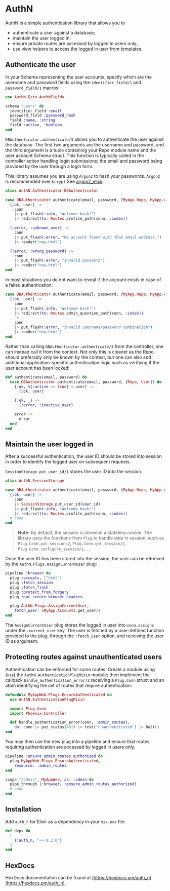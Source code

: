 # AuthN

AuthN is a simple authentication library that allows you to

* authenticate a user against a database;
* maintain the user logged in;
* ensure private routes are accessed by logged in users only;
* use view helpers to access the logged in user from templates.

## Authenticate the user

In your Schema representing the user accounts, specify which are the username and
password fields using the `identifier_field/1` and `password_field/1` macros:

```elixir
use AuthN.Ecto.AuthNFields

schema "users" do
  identifier_field :email
  password_field :password_hash
  field :name, :string
  field :active, :boolean
end
```

`DBAuthenticator.authenticate/3` allows you to authenticate the user against the
database. The first two arguments are the username and password, and the third
argument is a tuple containing your Repo module name and the user account Schema
struct. This function is typically called in the controller action handling login
submissions; the email and password being provided by the user through a login form.

This library assumes you are using `Argon2` to hash your passwords. `Argon2` is
recommended over `bcrypt`.See
[argon2_elixir](https://github.com/riverrun/argon2_elixir).

```elixir
alias AuthN.Authenticator.DBAuthenticator

case DBAuthenticator.authenticate(email, password, {MyApp.Repo, MyApp.Accounts.User}) do
  {:ok, user} ->
    conn
    |> put_flash(:info, "Welcome back!")
    |> redirect(to: Routes.profile_path(conn, :index))

  {:error, :unknown_user} ->
    conn
    |> put_flash(:error, "No account found with that email address.")
    |> render("new.html")

  {:error, :wrong_password} ->
    conn
    |> put_flash(:error, "Invalid password")
    |> render("new.html")
end
```

In most situations you do not want to reveal if the account exists in case of a
failed authentication:

```elixir
case DBAuthenticator.authenticate(email, password, {MyApp.Repo, MyApp.Accounts.User}) do
  {:ok, user} ->
    conn
    |> put_flash(:info, "Welcome back!")
    |> redirect(to: Routes.admin_question_path(conn, :index))
  _ ->
    conn
    |> put_flash(:error, "Invalid username/password combination")
    |> render("new.html")
end
```

Rather than calling `DBAuthenticator.authenticate/3` from the controller, one can
instead call it from the context. Not only this is cleaner as the Repo should
preferably only be known by the context, but one can also add additional 
application-specific authentication logic such as verifying if the user account
has been locked:

```elixir
def authenticate(email, password) do
  case DBAuthenticator.authenticate(email, password, {Repo, User}) do
    {:ok, %{:active => true} = user} ->
      {:ok, user}

    {:ok, _} ->
      {:error, :inactive_user}

    error ->
      error
  end
end
```

## Maintain the user logged in

After a successful authentication, the user ID should be stored into session in
order to identify the logged user on subsequent requests.

`SessionStorage.put_user_id/1` stores the user ID into the session.

```elixir
alias AuthN.SessionStorage

case DBAuthenticator.authenticate(email, password, {MyApp.Repo, MyApp.Accounts.User}) do
  {:ok, user} ->
    conn
    |> SessionStorage.put_user_id(user.id)
    |> put_flash(:info, "Welcome back!")
    |> redirect(to: Routes.profile_path(conn, :index))
  # code
end
```

> **Note:** By default, the session is stored in a stateless cookie. The library
> uses the functions from `Plug` to handle data in session, such as
> `Plug.Conn.put_session/2`, `Plug.Conn.get_session/2`,
> `Plug.Conn.configure_session/1`, ...

Once the user ID has been stored into the session, the user can be retrieved by
the `AuthN.Plugs.AssignCurrentUser` plug:

```elixir
pipeline :browser do
  plug :accepts, ["html"]
  plug :fetch_session
  plug :fetch_flash
  plug :protect_from_forgery
  plug :put_secure_browser_headers

  plug AuthN.Plugs.AssignCurrentUser,
    fetch_user: &MyApp.Accounts.get_user/1
end
```

The `AssignCurrentUser` plug stores the logged in user into `conn.assigns` under
the `:current_user` key. The user is fetched by a user-defined function provided
to the plug, through the `:fetch_user` option, and receiving the user ID as
argument.

## Protecting routes against unauthenticated users

Authentication can be enforced for some routes. Create a module using (`use`) the
`AuthN.AuthenticationPlugMixin` module; then implement the callback
`handle_authentication_error/2` receiving a `Plug.Conn` struct and an atom
identifying the set of routes that require authentication:

```elixir
defmodule MyAppWeb.Plugs.EnsureAuthenticated do
  use AuthN.AuthenticationPlugMixin

  import Plug.Conn
  import Phoenix.Controller

  def handle_authentication_error(conn, :admin_routes),
    do: conn |> put_status(401) |> text("unauthenticated") |> halt()
end
```

You may then use the new plug into a pipeline and ensure that routes requiring
authentication are accessed by logged in users only.

```elixir
pipeline :ensure_admin_routes_authorized do
  plug MyAppWeb.Plugs.EnsureAuthenticated,
    resource: :admin_routes
end

scope "/admin", MyAppWeb, as: :admin do
  pipe_through [:browser, :ensure_admin_routes_authorized]
  # code
end
```

## Installation

Add `auth_n` for Elixir as a dependency in your `mix.exs` file:

```elixir
def deps do
  [
    {:auth_n, "~> 0.2.0"}
  ]
end
```

## HexDocs

HexDocs documentation can be found at [https://hexdocs.pm/auth_n](https://hexdocs.pm/auth_n).
